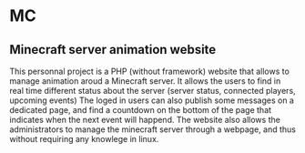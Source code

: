 # MC
## Minecraft server animation website
This personnal project is a PHP (without framework) website that allows to manage animation aroud a Minecraft server.
It allows the users to find in real time different status about the server (server status, connected players, upcoming events)
The loged in users can also publish some messages on a dedicated page, and find a countdown on the bottom of the page that indicates when the next event will happend.
The website also allows the administrators to manage the minecraft server through a webpage, and thus without requiring any knowlege in linux.
